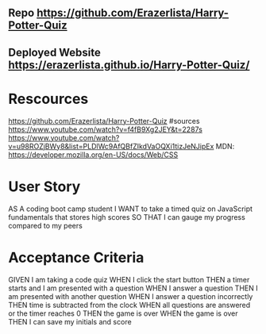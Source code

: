 ## Repo https://github.com/Erazerlista/Harry-Potter-Quiz

## Deployed Website https://erazerlista.github.io/Harry-Potter-Quiz/

# Rescources

https://github.com/Erazerlista/Harry-Potter-Quiz #sources
https://www.youtube.com/watch?v=f4fB9Xg2JEY&t=2287s
https://www.youtube.com/watch?v=u98ROZjBWy8&list=PLDlWc9AfQBfZIkdVaOQXi1tizJeNJipEx
MDN: https://developer.mozilla.org/en-US/docs/Web/CSS

# User Story

AS A coding
boot camp student I WANT to take a timed quiz on JavaScript fundamentals that
stores high scores SO THAT I can gauge my progress compared to my peers

# Acceptance Criteria

GIVEN I am taking a code quiz WHEN I click the start button
THEN a timer starts and I am presented with a question WHEN I answer a question
THEN I am presented with another question WHEN I answer a question incorrectly
THEN time is subtracted from the clock WHEN all questions are answered or the
timer reaches 0 THEN the game is over WHEN the game is over THEN I can save my
initials and score
